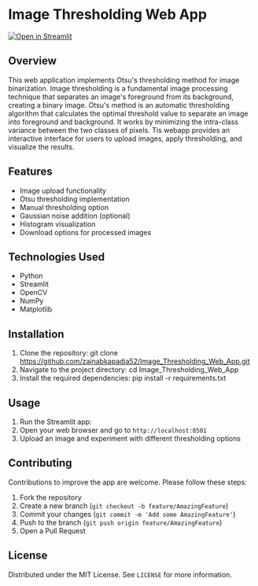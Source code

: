 # Image Thresholding Web App

[![**Open in Streamlit**](https://static.streamlit.io/badges/streamlit_badge_black_white.svg)](https://zainabkapadia52-image-thresholding-webapp.streamlit.app)

## Overview
This web application implements Otsu's thresholding method for image binarization. Image thresholding is a fundamental image processing technique that separates an image's foreground from its background, creating a binary image. Otsu's method is an automatic thresholding algorithm that calculates the optimal threshold value to separate an image into foreground and background. It works by minimizing the intra-class variance between the two classes of pixels.
Tis webapp provides an interactive interface for users to upload images, apply thresholding, and visualize the results.

## Features
- Image upload functionality
- Otsu thresholding implementation
- Manual thresholding option
- Gaussian noise addition (optional)
- Histogram visualization
- Download options for processed images

## Technologies Used
- Python
- Streamlit
- OpenCV
- NumPy
- Matplotlib

## Installation
1. Clone the repository: git clone https://github.com/zainabkapadia52/Image_Thresholding_Web_App.git
2. Navigate to the project directory: cd Image_Thresholding_Web_App
3. Install the required dependencies: pip install -r requirements.txt

## Usage
1. Run the Streamlit app:
2. Open your web browser and go to `http://localhost:8501`
3. Upload an image and experiment with different thresholding options

## Contributing
Contributions to improve the app are welcome. Please follow these steps:
1. Fork the repository
2. Create a new branch (`git checkout -b feature/AmazingFeature`)
3. Commit your changes (`git commit -m 'Add some AmazingFeature'`)
4. Push to the branch (`git push origin feature/AmazingFeature`)
5. Open a Pull Request

## License
Distributed under the MIT License. See `LICENSE` for more information.



